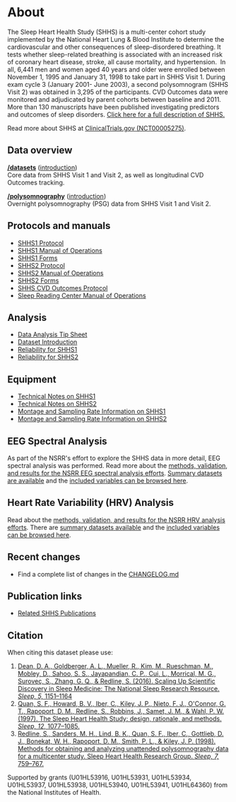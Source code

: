 # About

The Sleep Heart Health Study (SHHS) is a multi-center cohort study implemented by the National Heart Lung & Blood Institute to determine the cardiovascular and other consequences of sleep-disordered breathing. It tests whether sleep-related breathing is associated with an increased risk of coronary heart disease, stroke, all cause mortality, and hypertension.  In all, 6,441 men and women aged 40 years and older were enrolled between November 1, 1995 and January 31, 1998 to take part in SHHS Visit 1. During exam cycle 3 (January 2001- June 2003), a second polysomnogram (SHHS Visit 2) was obtained in 3,295 of the participants. CVD Outcomes data were monitored and adjudicated by parent cohorts between baseline and 2011. More than 130 manuscripts have been published investigating predictors and outcomes of sleep disorders. [Click here for a full description of SHHS.](:pages_path:/full-description.md)

Read more about SHHS at [ClinicalTrials.gov (NCT00005275)](http://clinicaltrials.gov/ct2/show/NCT00005275).

## Data overview

**[/datasets](:files_path:/datasets)** ([introduction](:pages_path:/04-dataset-introduction.md)) <br/> Core data from SHHS Visit 1 and Visit 2, as well as longitudinal CVD Outcomes tracking.

**[/polysomnography](:files_path:/polysomnography)** ([introduction](:pages_path:/05-polysomnography-introduction.md))<br/> Overnight polysomnography (PSG) data from SHHS Visit 1 and Visit 2.

## Protocols and manuals

- [SHHS1 Protocol](:files_path:/documentation?f=SHHS1_Protocol.pdf)
- [SHHS1 Manual of Operations](:files_path:/documentation?f=SHHS1_Manual_of_Operations.pdf)
- [SHHS1 Forms](:files_path:/forms/shhs1)
- [SHHS2 Protocol](:files_path:/documentation?f=SHHS2_Protocol.pdf)
- [SHHS2 Manual of Operations](:files_path:/documentation?f=SHHS2_Manual_of_Operations.pdf)
- [SHHS2 Forms](:files_path:/forms/shhs2)
- [SHHS CVD Outcomes Protocol](:files_path:/documentation?f=SHHS_CVD_Outcomes_Protocol.pdf)
- [Sleep Reading Center Manual of Operations](:pages_path:/mop/6-00-mop-toc.md)

## Analysis

- [Data Analysis Tip Sheet](:pages_path:/03-data-analysis-tip-sheet.md)
- [Dataset Introduction](:pages_path:/04-dataset-introduction.md)
- [Reliability for SHHS1](:pages_path:/06-reliability-shhs1.md)
- [Reliability for SHHS2](:pages_path:/07-reliability-shhs2.md)

## Equipment

- [Technical Notes on SHHS1](:pages_path:/08-equipment-shhs1.md)
- [Technical Notes on SHHS2](:pages_path:/09-equipment-shhs2.md)
- [Montage and Sampling Rate Information on SHHS1](:pages_path:/10-montage-and-sampling-rate-information-shhs1.md)
- [Montage and Sampling Rate Information on SHHS2](:pages_path:/11-montage-and-sampling-rate-information-shhs2.md)

## EEG Spectral Analysis

As part of the NSRR's effort to explore the SHHS data in more detail, EEG spectral analysis was performed. Read more about the [methods, validation, and results for the NSRR EEG spectral analysis efforts](:pages_path:/12-eeg-spectral-analysis.md). [Summary datasets are available](:files_path:/datasets/eeg-spectral-analysis) and the [included variables can be browsed here](https://www.sleepdata.org/datasets/shhs/variables?folder=Spectral+Analysis).

## Heart Rate Variability (HRV) Analysis

Read about the [methods, validation, and results for the NSRR HRV analysis efforts](:pages_path:/13-hrv-analysis.md). There are [summary datasets available](:files_path:/datasets/hrv-analysis) and the [included variables can be browsed here](https://www.sleepdata.org/datasets/shhs/variables?folder=HRV+Analysis).

## Recent changes

- Find a complete list of changes in the [CHANGELOG.md](:pages_path:/CHANGELOG.md)

## Publication links

- [Related SHHS Publications](:pages_path:/PUBLICATIONS.md)

## Citation

When citing this dataset please use:

1. [Dean, D. A., Goldberger, A. L., Mueller, R., Kim, M., Rueschman, M., Mobley, D., Sahoo, S. S., Jayapandian, C. P., Cui, L., Morrical, M. G., Surovec, S., Zhang, G. Q., & Redline, S. (2016). Scaling Up Scientific Discovery in Sleep Medicine: The National Sleep Research Resource. *Sleep, 5,* 1151–1164](http://www.ncbi.nlm.nih.gov/pubmed/27070134)
2. [Quan, S. F., Howard, B. V., Iber, C., Kiley, J. P., Nieto, F. J., O'Connor, G. T., Rapoport, D. M., Redline, S., Robbins, J., Samet, J. M., & Wahl, P. W. (1997). The Sleep Heart Health Study: design, rationale, and methods. *Sleep, 12,* 1077–1085.](http://www.ncbi.nlm.nih.gov/pubmed/9493915/)
2. [Redline, S., Sanders, M. H., Lind, B. K., Quan, S. F., Iber, C., Gottlieb, D. J., Bonekat, W. H., Rapoport, D. M., Smith, P. L., & Kiley, J. P. (1998). Methods for obtaining and analyzing unattended polysomnography data for a multicenter study. Sleep Heart Health Research Group. *Sleep, 7,* 759–767.](http://www.ncbi.nlm.nih.gov/pubmed/11300121)

Supported by grants (U01HL53916, U01HL53931, U01HL53934, U01HL53937, U01HL53938, U01HL53940, U01HL53941, U01HL64360) from the National Institutes of Health.
